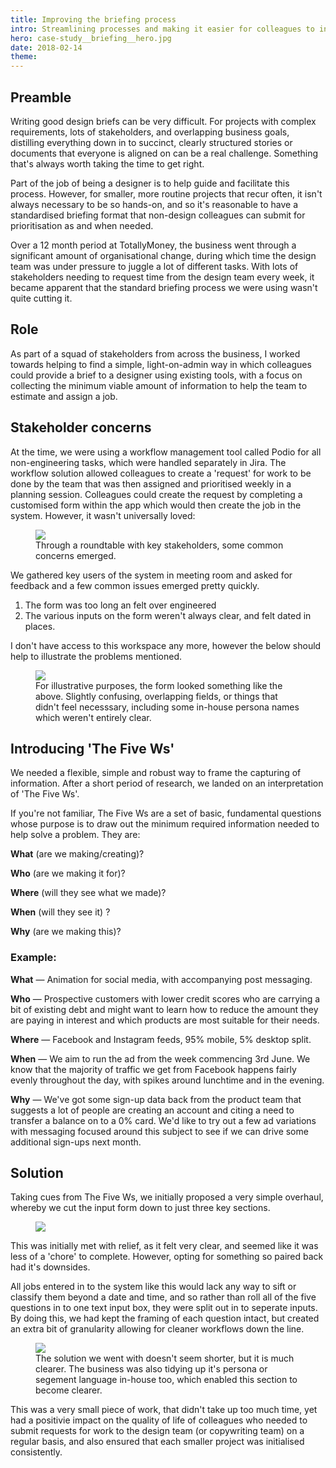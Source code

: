```yaml
---
title: Improving the briefing process
intro: Streamlining processes and making it easier for colleagues to initialise design briefs.
hero: case-study__briefing__hero.jpg
date: 2018-02-14
theme: 
---
```



## Preamble

Writing good design briefs can be very difficult. For projects with complex requirements, lots of stakeholders, and overlapping business goals, distilling everything down in to succinct, clearly structured stories or documents that everyone is aligned on can be a real challenge. Something that's always worth taking the time to get right. 

Part of the job of being a designer is to help guide and facilitate this process. However, for smaller, more routine projects that recur often, it isn't always necessary to be so hands-on, and so it's reasonable to have a standardised briefing format that non-design colleagues can submit for prioritisation as and when needed. 

Over a 12 month period at TotallyMoney, the business went through a significant amount of organisational change, during which time the design team was under pressure to juggle a lot of different tasks. With lots of stakeholders needing to request time from the design team every week, it became apparent that the standard briefing process we were using wasn't quite cutting it. 

## Role

As part of a squad of stakeholders from across the business, I worked towards helping to find a simple, light-on-admin way in which colleagues could provide a brief to a designer using existing tools, with a focus on collecting the minimum viable amount of information to help the team to estimate and assign a job. 

## Stakeholder concerns

At the time, we were using a workflow management tool called Podio for all non-engineering tasks, which were handled separately in Jira. The workflow solution allowed colleagues to create a 'request' for work to be done by the team that was then assigned and prioritised weekly in a planning session. Colleagues could create the request by completing a customised form within the app which would then create the job in the system. However, it wasn't universally loved:

<figure>
	<img src="/_assets/img/case-study__briefing__issues.jpg" />
	<figcaption>Through a roundtable with key stakeholders, some common concerns emerged.</figcaption>
</figure>

We gathered key users of the system in meeting room and asked for feedback and a few common issues emerged pretty quickly.

1. The form was too long an felt over engineered
2. The various inputs on the form weren't always clear, and felt dated in places.

I don't have access to this workspace any more, however the below should help to illustrate the problems mentioned.

<figure>
	<img src="/_assets/img/case-study__briefing__form-start.jpg" />
	<figcaption>For illustrative purposes, the form looked something like the above. Slightly confusing, overlapping fields, or things that didn't feel necesssary, including some in-house persona names which weren't entirely clear. </figcaption>
</figure>


## Introducing 'The Five Ws'

We needed a flexible, simple and robust way to frame the capturing of information. After a short period of research, we landed on an interpretation of 'The Five Ws'. 

If you're not familiar, The Five Ws are a set of basic, fundamental questions whose purpose is to draw out the minimum required information needed to help solve a problem. They are:

__What__ (are we making/creating)?

__Who__ (are we making it for)?

__Where__ (will they see what we made)?

__When__ (will they see it) ?

__Why__ (are we making this)?

### Example:

__What__ — Animation for social media, with accompanying post messaging.

__Who__ — Prospective customers with lower credit scores who are carrying a bit of existing debt and might want to learn how to reduce the amount they are paying in interest and which products are most suitable for their needs.

__Where__ — Facebook and Instagram feeds, 95% mobile, 5% desktop split.

__When__ — We aim to run the ad from the week commencing 3rd June. We know that the majority of traffic we get from Facebook happens fairly evenly throughout the day, with spikes around lunchtime and in the evening.

__Why__ — We've got some sign-up data back from the product team that suggests a lot of people are creating an account and citing a need to transfer a balance on to a 0% card. We'd like to try out a few ad variations with messaging focused around this subject to see if we can drive some additional sign-ups next month.

## Solution

Taking cues from The Five Ws, we initially proposed a very simple overhaul, whereby we cut the input form down to just three key sections.

<figure>
	<img src="/_assets/img/case-study__briefing__form-initial.jpg" />
	<figcaption></figcaption>
</figure>

This was initially met with relief, as it felt very clear, and seemed like it was less of a 'chore' to complete. However, opting for something so paired back had it's downsides. 

All jobs entered in to the system like this would lack any way to sift or classify them beyond a date and time, and so rather than roll all of the five questions in to one text input box, they were split out in to seperate inputs. By doing this, we had kept the framing of each question intact, but created an extra bit of granularity allowing for cleaner workflows down the line.

<figure>
	<img src="/_assets/img/case-study__briefing__form-final.jpg" />
	<figcaption>The solution we went with doesn't seem shorter, but it is much clearer. The business was also tidying up it's persona or segement language in-house too, which enabled this section to become clearer.</figcaption>
</figure>

This was a very small piece of work, that didn't take up too much time, yet had a positivie impact on the quality of life of colleagues who needed to submit requests for work to the design team (or copywriting team) on a regular basis, and also ensured that each smaller project was initialised consistently. 

